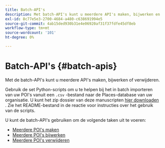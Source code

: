 ```yaml
---
title: Batch-API's
description: Met batch-API's kunt u meerdere API's maken, bijwerken en verwijderen.
exl-id: 8c77e5e3-2700-4684-a480-c638691994e5
source-git-commit: 4ab15ded930b31e4e06920af31f37fdfe45df8eb
workflow-type: tm+mt
source-wordcount: '101'
ht-degree: 0%

---
```


# Batch-API&#39;s {#batch-apis}

Met de batch-API&#39;s kunt u meerdere API&#39;s maken, bijwerken of verwijderen.

Gebruik de set Python-scripts om u te helpen bij het in batch importeren van uw POI&#39;s vanuit een `.csv` -bestand naar de Places-database van uw organisatie. U kunt het zip dossier van deze manuscripten [ hier downloaden ](https://github.com/adobe/places-scripts). Zie het README-bestand in de reactie voor instructies over het gebruik van de scripts.

U kunt de batch-API&#39;s gebruiken om de volgende taken uit te voeren:

* [Meerdere POI&#39;s maken](/help/web-service-api/api-usage/manage-pois/batch-apis/create-multiple-pois.md)
* [Meerdere POI&#39;s bijwerken](/help/web-service-api/api-usage/manage-pois/batch-apis/update-multiple-pois.md)
* [Meerdere POI&#39;s verwijderen](/help/web-service-api/api-usage/manage-pois/batch-apis/delete-multiple-pois.md)
